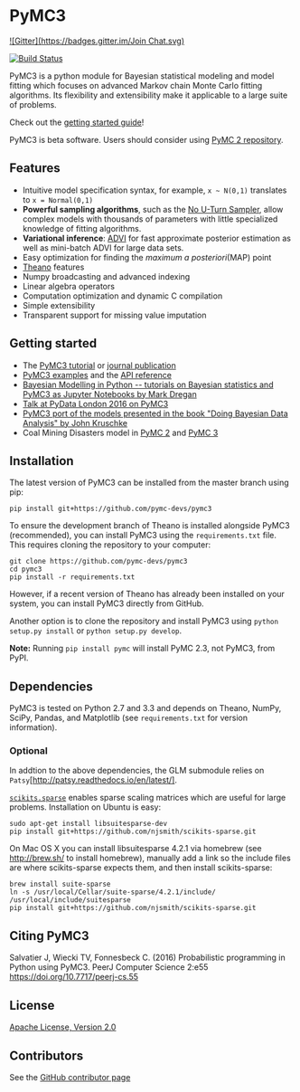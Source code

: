 # PyMC3
[![Gitter](https://badges.gitter.im/Join Chat.svg)](https://gitter.im/pymc-devs/pymc?utm_source=badge&utm_medium=badge&utm_campaign=pr-badge&utm_content=badge)

[![Build Status](https://travis-ci.org/pymc-devs/pymc3.png?branch=master)](https://travis-ci.org/pymc-devs/pymc3)

PyMC3 is a python module for Bayesian statistical modeling and model fitting which focuses on advanced Markov chain Monte Carlo fitting algorithms. Its flexibility and extensibility make it applicable to a large suite of problems.

Check out the [getting started guide](http://pymc-devs.github.io/pymc3/notebooks/getting_started.html)!

PyMC3 is beta software. Users should consider using [PyMC 2 repository](https://github.com/pymc-devs/pymc).

## Features

 * Intuitive model specification syntax, for example, `x ~ N(0,1)` translates to `x = Normal(0,1)`
 * **Powerful sampling algorithms**, such as the [No U-Turn Sampler](http://arxiv.org/abs/1111.4246), allow complex models with thousands of parameters with little specialized knowledge of fitting algorithms.
 * **Variational inference**: [ADVI](http://arxiv.org/abs/1506.03431) for fast approximate posterior estimation as well as mini-batch ADVI for large data sets.
 * Easy optimization for finding the *maximum a posteriori*(MAP) point
 * [Theano](http://deeplearning.net/software/theano/) features
  * Numpy broadcasting and advanced indexing
  * Linear algebra operators
  * Computation optimization and dynamic C compilation
 * Simple extensibility
 * Transparent support for missing value imputation

## Getting started
 * The [PyMC3 tutorial](http://pymc-devs.github.io/pymc3/getting_started/) or [journal publication](https://peerj.com/articles/cs-55/)
 * [PyMC3 examples](http://pymc-devs.github.io/pymc3/examples.html) and the [API reference](http://pymc-devs.github.io/pymc3/api.html)
 * [Bayesian Modelling in Python -- tutorials on Bayesian statistics and PyMC3 as Jupyter Notebooks by Mark Dregan](https://github.com/markdregan/Bayesian-Modelling-in-Python)
 * [Talk at PyData London 2016 on PyMC3](https://www.youtube.com/watch?v=coEVZNg_nlA)
 * [PyMC3 port of the models presented in the book "Doing Bayesian Data Analysis" by John Kruschke](https://github.com/aloctavodia/Doing_bayesian_data_analysis)
 * Coal Mining Disasters model in [PyMC 2](https://github.com/pymc-devs/pymc/blob/master/pymc/examples/disaster_model.py) and [PyMC 3](https://github.com/pymc-devs/pymc3/blob/master/pymc3/examples/disaster_model.py)

## Installation

The latest version of PyMC3 can be installed from the master branch using pip:

```
pip install git+https://github.com/pymc-devs/pymc3
```

To ensure the development branch of Theano is installed alongside PyMC3 (recommended), you can install PyMC3 using the `requirements.txt` file. This requires cloning the repository to your computer:

```
git clone https://github.com/pymc-devs/pymc3
cd pymc3
pip install -r requirements.txt
```

However, if a recent version of Theano has already been installed on your system, you can install PyMC3 directly from GitHub.

Another option is to clone the repository and install PyMC3 using `python setup.py install` or `python setup.py develop`.

**Note:** Running `pip install pymc` will install PyMC 2.3, not PyMC3, from PyPI.

## Dependencies

PyMC3 is tested on Python 2.7 and 3.3 and depends on Theano, NumPy,
SciPy, Pandas, and Matplotlib (see `requirements.txt` for version information).

### Optional

In addtion to the above dependencies, the GLM submodule relies on
`Patsy`[http://patsy.readthedocs.io/en/latest/].

[`scikits.sparse`](https://github.com/njsmith/scikits-sparse) enables sparse scaling matrices which are useful for large problems. Installation on Ubuntu is easy:

```
sudo apt-get install libsuitesparse-dev
pip install git+https://github.com/njsmith/scikits-sparse.git
```

On Mac OS X you can install libsuitesparse 4.2.1 via homebrew (see http://brew.sh/ to install homebrew), manually add a link so the include files are where scikits-sparse expects them, and then install scikits-sparse:

```
brew install suite-sparse
ln -s /usr/local/Cellar/suite-sparse/4.2.1/include/ /usr/local/include/suitesparse
pip install git+https://github.com/njsmith/scikits-sparse.git
```

## Citing PyMC3

Salvatier J, Wiecki TV, Fonnesbeck C. (2016) Probabilistic programming in Python using PyMC3. PeerJ Computer Science 2:e55 https://doi.org/10.7717/peerj-cs.55

## License
[Apache License, Version 2.0](https://github.com/pymc-devs/pymc3/blob/master/LICENSE)

## Contributors

See the [GitHub contributor page](https://github.com/pymc-devs/pymc3/graphs/contributors)
